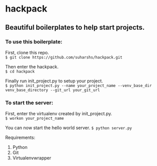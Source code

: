 # hackpack
## Beautiful boilerplates to help start projects.

### To use this boilerplate:  
First, clone this repo.  
    `$ git clone https://github.com/suharshs/hackpack.git`  

Then enter the hackpack.  
    `$ cd hackpack`  

Finally run init_project.py to setup your project.  
    `$ python init_project.py --name your_project_name --venv_base_dir venv_base_directory --git_url your_git_url`  

### To start the server:
First, enter the virtualenv created by init_project.py.  
    `$ workon your_project_name`  

You can now start the hello world server.
    `$ python server.py`


Requirements:  
1. Python  
2. Git  
3. Virtualenvwrapper  
